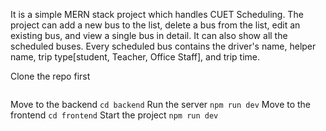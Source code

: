 It is a simple MERN stack project which handles CUET Scheduling. The project can add a new bus to the list, delete a bus from the list, edit an existing bus, and view a single bus in detail. It can also show all the scheduled buses.
Every scheduled bus contains the driver's name, helper name, trip type[student, Teacher, Office Staff], and trip time. 

Clone the repo first 
```git clone https://github.com/your-username/your-repository.git
```
Move to the backend
```cd backend```
Run the server
```npm run dev```
Move to the frontend
```cd frontend```
Start the project
```npm run dev```
